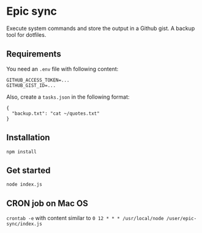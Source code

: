 # Epic sync

Execute system commands and store the output in a Github gist. A backup tool for dotfiles.

## Requirements

You need an `.env` file with following content:

```text
GITHUB_ACCESS_TOKEN=...
GITHUB_GIST_ID=...
```

Also, create a `tasks.json` in the following format:

```text
{
  "backup.txt": "cat ~/quotes.txt"
}
```

## Installation

`npm install`

## Get started

`node index.js`

## CRON job on Mac OS

`crontab -e` with content similar to `0 12 * * * /usr/local/node /user/epic-sync/index.js`
